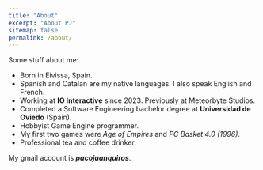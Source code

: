 ```yaml
---
title: "About"
excerpt: "About PJ"
sitemap: false
permalink: /about/
---
```


Some stuff about me:

 - Born in Eivissa, Spain.
 - Spanish and Catalan are my native languages. I also speak English and French.
 - Working at **IO Interactive** since 2023. Previously at Meteorbyte Studios.
 - Completed a Software Engineering bachelor degree at **Universidad de Oviedo** (Spain).
 - Hobbyist Game Engine programmer.
 - My first two games were *Age of Empires* and *PC Basket 4.0 (1996)*.
 - Professional tea and coffee drinker.

My gmail account is _**pacojuanquiros**_.